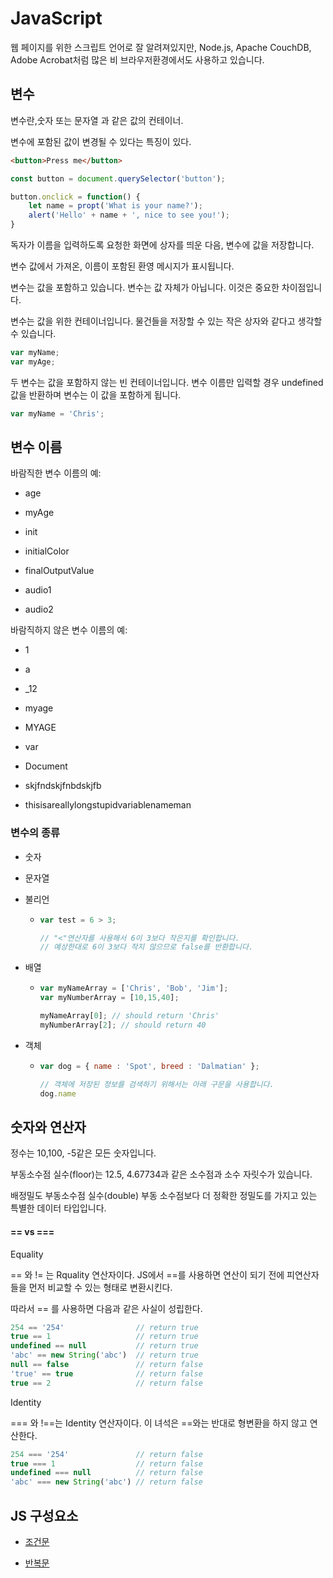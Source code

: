 # JavaScript

웹 페이지를 위한 스크립트 언어로 잘 알려져있지만, Node.js, Apache CouchDB, Adobe Acrobat처럼 많은 비 브라우저환경에서도 사용하고 있습니다.

## 변수

변수란,숫자 또는 문자열 과 같은 값의 컨테이너.

변수에 포함된 값이 변경될 수 있다는 특징이 있다.

```html
<button>Press me</button>
```

```js
const button = document.querySelector('button');

button.onclick = function() {
    let name = propt('What is your name?');
    alert('Hello' + name + ', nice to see you!');
}
```

독자가 이름을 입력하도록 요청한 화면에 상자를 띄운 다음, 변수에 값을 저장합니다.

변수 값에서 가져온, 이름이 포함된 환영 메시지가 표시됩니다.

변수는 값을 포함하고 있습니다. 변수는 값 자체가 아닙니다. 이것은 중요한 차이점입니다.

변수는 값을 위한 컨테이너입니다. 물건들을 저장할 수 있는 작은 상자와 같다고 생각할 수 있습니다.

```js
var myName;
var myAge;
```

두 변수는 값을 포함하지 않는 빈 컨테이너입니다. 변수 이름만 입력할 경우 undefined 값을 반환하며 변수는 이 값을 포함하게 됩니다.

```js
var myName = 'Chris';
```

## 변수 이름

바람직한 변수 이름의 예:

- age

- myAge

- init

- initialColor

- finalOutputValue

- audio1

- audio2

바람직하지 않은 변수 이름의 예:

- 1

- a

- _12

- myage

- MYAGE

- var

- Document

- skjfndskjfnbdskjfb

- thisisareallylongstupidvariablenameman

### 변수의 종류

- 숫자

- 문자열

- 불리언
  
  - ```js
    var test = 6 > 3;
    
    // "<"연산자를 사용해서 6이 3보다 작은지를 확인합니다.
    // 예상한대로 6이 3보다 작지 않으므로 false를 반환합니다.
    ```

- 배열
  
  - ```js
    var myNameArray = ['Chris', 'Bob', 'Jim'];
    var myNumberArray = [10,15,40];
    
    myNameArray[0]; // should return 'Chris'
    myNumberArray[2]; // should return 40
    ```

- 객체
  
  - ```js
    var dog = { name : 'Spot', breed : 'Dalmatian' };
    
    // 객체에 저장된 정보를 검색하기 위해서는 아래 구문을 사용합니다.
    dog.name
    ```

## 숫자와 연산자

정수는 10,100, -5같은 모든 숫자입니다.

부동소수점 실수(floor)는 12.5, 4.67734과 같은 소수점과 소수 자릿수가 있습니다.

배정밀도 부동소수점 실수(double) 부동 소수점보다 더 정확한 정밀도를 가지고 있는 특별한 데이터 타입입니다.

#### == vs ===

Equality

== 와 != 는 Rquality 연산자이다. JS에서 ==를 사용하면 연산이 되기 전에 피연산자들을 먼저 비교할 수 있는 형태로 변환시킨다.

따라서 == 를 사용하면 다음과 같은 사실이 성립한다.

```js
254 == '254'                // return true
true == 1                   // return true
undefined == null           // return true
'abc' == new String('abc')  // return true
null == false               // return false
'true' == true              // return false
true == 2                   // return false
```

Identity

=== 와 !==는 Identity 연산자이다. 이 녀석은 ==와는 반대로 형변환을 하지 않고 연산한다.

```js
254 === '254'               // return false
true === 1                  // return false
undefined === null          // return false
'abc' === new String('abc') // return false
```

## JS 구성요소

- [조건문](./조건문.md)

- [반복문](./반복문.md)



